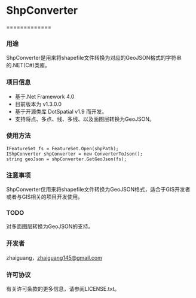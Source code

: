 ﻿# ShpConverter 
=============

### 用途
ShpConverter是用来将shapefile文件转换为对应的GeoJSON格式的字符串的.NET(C#)类库。

### 项目信息
+ 基于.Net Framework 4.0
+ 目前版本为 v1.3.0.0
+ 基于开源类库 DotSpatial v1.9 而开发。
+ 支持将点、多点、线、多线、以及面图层转换为GeoJSON。

### 使用方法
```
IFeatureSet fs = FeatureSet.Open(shpPath);  
IShpConverter shpConverter = new ConverterToJson();  
string geoJson = shpConverter.GetGeoJson(fs);
```

### 注意事项
ShpConverter仅用来将shapefile文件转换为GeoJSON格式，适合于GIS开发者或者与GIS相关的项目开发使用。

### TODO
对多面图层转换为GeoJSON的支持。

### 开发者
zhaiguang，zhaiguang145@gmail.com

### 许可协议
有关许可条款的更多信息，请参阅LICENSE.txt。

